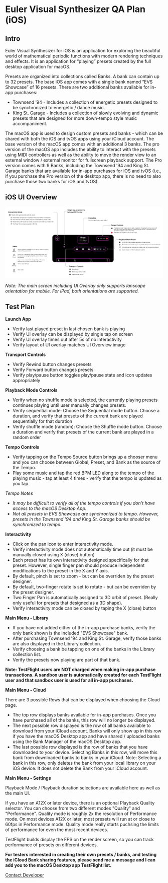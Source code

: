 # Euler Visual Synthesizer QA Plan (iOS)


## Intro

Euler Visual Synthesizer for iOS is an application for exploring the beautiful world of mathematical periodic functions with modern rendering techniques and effects. It is an application for “playing” presets created by the full desktop application for macOS. 

Presets are organized into collections called Banks. A bank can contain up to 32 presets. The base iOS app comes with a single bank named “EVS Showcase” of 16 presets. There are two additional banks available for in-app purchases:

* Townsend ’94 - Includes a collection of energetic presets designed to be synchronized to energetic / dance music.
* King St. Garage - Includes a collection of slowly evolving and dynamic presets that are designed for more down-tempo style music accompaniment.

The macOS app is used to design custom presets and banks - which can be shared with both the iOS and tvOS apps using your iCloud account. The base version of the macOS app comes with an additional 3 banks. The pro version of the macOS app includes the ability to interact with the presets using MIDI controllers as well as the ability to move the render view to an external window / external monitor for fullscreen playback support. The Pro version comes with 9 Banks, including the Townsend ’94 and King St. Garage banks that are available for in-app purchases for iOS and tvOS (i.e., if you purchase the Pro version of the desktop app, there is no need to also purchase those two banks for iOS and tvOS).

## iOS UI Overview

![iOS UI](https://raw.githubusercontent.com/AllOneWord-Dev/EulerVisualSynthesizer/main/docs/iOS-UI-Overview.png)

*Note: The main screen including UI Overlay only supports lanscape orientation for mobile. For iPad, both orientations are supported.*

## Test Plan

**Launch App**

* Verify last played preset in last chosen bank is playing
* Verify UI overlay can be displayed by single tap on screen
* Verify UI overlay times out after 5s of no interactivity
* Verify layout of UI overlay matches UI Overview image

**Transport Controls**

* Verify Rewind button changes presets
* Verify Forward button changes presets
* Verify play/pause button toggles play/pause state and icon updates appropriately

**Playback Mode Controls**

* Verify when no shuffle mode is selected, the currently playing presets continues playing until user manually changes presets.
* Verify sequential mode: Choose the Sequential mode button. Choose a duration, and verify that presets of the current bank are played sequentially for that duration
* Verify shuffle mode (random): Choose the Shuffle mode button. Choose a duration and verify that presets of the current bank are played in a random order

**Tempo Controls**


* Verify tapping on the Tempo Source button brings up a chooser menu and you can choose between Global, Preset, and Bank as the source of the Tempo.
* Play some music and tap the red BPM LED along to the tempo of the playing music - tap at least 4 times - verify that the tempo is updated as you tap.

*Tempo Notes*

* *It may be difficult to verify all of the tempo controls if you don't have access to the macOS Desktop App.*
* *Not all presets in EVS Showcase are synchronized to tempo. However, presets in the Townsend '94 and King St. Garage banks should be synchronized to tempo.*


**Interactivity**

* Click on the pan icon to enter interactivity mode. 
* Verify interactivity mode does not automatically time out (it must be manually closed using X (close) button)
* Each preset has its own interactivity designed specifically for that preset. However, single finger pan should produce independent modifications to the preset in the X and Y axis. 
* By default, pinch is set to zoom - but can be overriden by the preset designer.
* By default, two-finger rotate is set to rotate - but can be overriden by the preset designer.
* Two Finger Pan is automatically assigned to 3D orbit of preset. (Really only useful for presets that designed as a 3D shape).
* Verify interactivity mode can be closed by taping the X (close) button

**Main Menu - Library**

* If you have not added either of the in-app purchase banks, verify the only bank shown is the included "EVS Showcase" bank.
* After purchasing Townsend '94 and King St. Garage, verify those banks are also displayed in the Library collection.
* Verify choosing a bank be tapping on one of the banks in the Library collection list.
* Verify the presets now playing are part of that bank.


**Note: TestFlight users are NOT charged when making in-app purchase transactions. A sandbox user is automatically created for each TestFlight user and that sandbox user is used for all in-app purchases.**

**Main Menu - Cloud**

There are 3 possible Rows that can be displayed when choosing the Cloud page.

* The top row displays banks available for in-app purchases. Once you have purchased all of the banks, this row will no longer be displayed.
* The next possible row displayed is the row of all banks available to download from your iCloud account. Banks will only show up in this row if you have the macOS Desktop app and have shared / uploaded banks using the Bank Manager of the macOS Desktop app.
* The last possible row displayed is the row of banks that you have downloaded to your device. Selecting Banks in this row, will move this bank from downloaded banks to banks in your iCloud. Note: Selecting a bank in this row, only deletes the bank from your local library on your iOS device. It does not delete the Bank from your iCloud account.


**Main Menu - Settings**

Playback Mode / Playback duration selections are available here as well as the main UI.

If you have an A12X or later device, there is an optional Playback Quality selector. You can choose from two different modes "Quality" and "Performance". Quality mode is roughly 2x the resolution of Performance mode. On most devices A12X or later, most presets will run at or close to 60fps in Performance mode. Quality mode really starts puchsing the limits of performance for even the most recent devices.

TestFlight builds display the FPS on the render screen, so you can track performance of presets on different devices.

**For testers interested in creating their own presets / banks, and testing the iCloud Bank sharing features, please send me a message and I can add you to the macOS Desktop app TestFlight list.**

[Contact Developer](mailto:alloneword.software@gmail.com)
